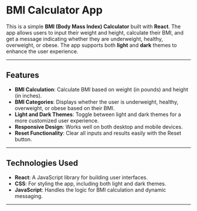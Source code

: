 # BMI Calculator App

This is a simple **BMI (Body Mass Index) Calculator** built with **React**. The app allows users to input their weight and height, calculate their BMI, and get a message indicating whether they are underweight, healthy, overweight, or obese. The app supports both **light** and **dark** themes to enhance the user experience.

---

## Features

- **BMI Calculation**: Calculate BMI based on weight (in pounds) and height (in inches).
- **BMI Categories**: Displays whether the user is underweight, healthy, overweight, or obese based on their BMI.
- **Light and Dark Themes**: Toggle between light and dark themes for a more customized user experience.
- **Responsive Design**: Works well on both desktop and mobile devices.
- **Reset Functionality**: Clear all inputs and results easily with the Reset button.

---

## Technologies Used

- **React**: A JavaScript library for building user interfaces.
- **CSS**: For styling the app, including both light and dark themes.
- **JavaScript**: Handles the logic for BMI calculation and dynamic messaging.

---

